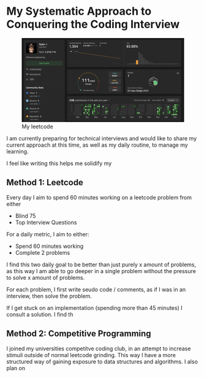 <h1> My Systematic Approach to Conquering the Coding Interview</h1>

<figure>
    <img src="leetcode.png" alt="Leetcode" />
    <figcaption>My leetcode</figcaption>
</figure>

I am currently preparing for technical interviews and would like to share my current approach at this time, as well as my daily routine, to manage my learning. 

I feel like writing this helps me solidify my 

## Method 1: Leetcode

Every day I aim to spend 60 minutes working on a leetcode problem from either
- Blind 75
- Top Interview Questions

For a daily metric, I aim to either:
- Spend 60 minutes working 
- Complete 2 problems

I find this two daily goal to be better than just purely x amount of problems, as this way I am able to go deeper in a single problem without the pressure to solve x amount of problems. 

For each problem, I first write seudo code / comments, as if I was in an interview, then solve the problem. 

If I get stuck on an implementation (spending more than 45 minutes) I consult a solution. I find th

## Method 2: Competitive Programming

I joined my universities competitve coding club, in an attempt to increase stimuli outside of normal leetcode grinding. This way I have a more structured way of gaining exposure to data structures and algorithms. I also plan on  

